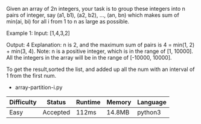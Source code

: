 Given an array of 2n integers, your task is to group these integers into n pairs of integer, say (a1, b1), (a2, b2), ..., (an, bn) which makes sum of min(ai, bi) for all i from 1 to n as large as possible.

Example 1:
Input: [1,4,3,2]

Output: 4
Explanation: n is 2, and the maximum sum of pairs is 4 = min(1, 2) + min(3, 4).
Note:
n is a positive integer, which is in the range of [1, 10000].
All the integers in the array will be in the range of [-10000, 10000].



To get the result,sorted the list, and added up all the num with an interval of 1 from the first num.

- array-partition-i.py

|Difficulty|Status|Runtime|Memory|Language|
|-----|-----|-----|-----|-----|
|Easy          |Accepted  |112ms      |14.8MB    |python3     |

